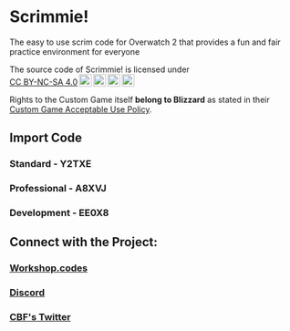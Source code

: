 # Scrimmie!
 The easy to use scrim code for Overwatch 2 that provides a fun and fair practice environment for everyone

<p xmlns:cc="http://creativecommons.org/ns#" >The source code of Scrimmie! is licensed under <a href="https://creativecommons.org/licenses/by-nc-sa/4.0/?ref=chooser-v1" target="_blank" rel="license noopener noreferrer" style="display:inline-block;">CC BY-NC-SA 4.0<img style="height:22px!important;margin-left:3px;vertical-align:text-bottom;" src="https://mirrors.creativecommons.org/presskit/icons/cc.svg?ref=chooser-v1" alt=""><img style="height:22px!important;margin-left:3px;vertical-align:text-bottom;" src="https://mirrors.creativecommons.org/presskit/icons/by.svg?ref=chooser-v1" alt=""><img style="height:22px!important;margin-left:3px;vertical-align:text-bottom;" src="https://mirrors.creativecommons.org/presskit/icons/nc.svg?ref=chooser-v1" alt=""><img style="height:22px!important;margin-left:3px;vertical-align:text-bottom;" src="https://mirrors.creativecommons.org/presskit/icons/sa.svg?ref=chooser-v1" alt=""></a></p>

Rights to the Custom Game itself **belong to Blizzard** as stated in their [Custom Game Acceptable Use Policy](https://www.blizzard.com/en-us/legal/2749df07-2b53-4990-b75e-a7cb3610318b/custom-game-acceptable-use-policy).

## Import Code
### Standard - Y2TXE
### Professional - A8XVJ
### Development - EE0X8

## Connect with the Project:
### [Workshop.codes](https://workshop.codes/scrimmie)
### [Discord](https://discord.gg/TNtbWP4aAg)
### [CBF's Twitter](https://x.com/cbfow)
